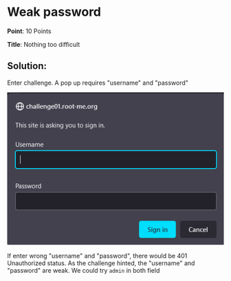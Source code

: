 # Weak password

**Point**: 10 Points

**Title**: Nothing too difficult

## Solution:

Enter challenge. A pop up requires "username" and "password"

<p align="center"><img src="images/require.png"> </p>

If enter wrong "username" and "password", there would be 401 Unauthorized status. As the challenge hinted, the "username" and "password" are weak. We could try `admin` in both field

<p align="center"><img src="images/flag.png> </p>

This chall is just for warm-up, bro :>

Flag: **admin**